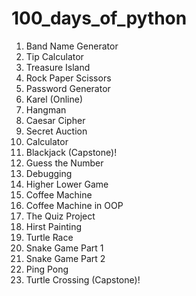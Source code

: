 # 100_days_of_python

1. Band Name Generator
2. Tip Calculator
3. Treasure Island
4. Rock Paper Scissors
5. Password Generator
6. Karel (Online)
7. Hangman
8. Caesar Cipher
9. Secret Auction
10. Calculator
11. Blackjack (Capstone)!
12. Guess the Number
13. Debugging
14. Higher Lower Game
15. Coffee Machine
16. Coffee Machine in OOP
17. The Quiz Project
18. Hirst Painting
19. Turtle Race
20. Snake Game Part 1
21. Snake Game Part 2
22. Ping Pong
23. Turtle Crossing (Capstone)!
